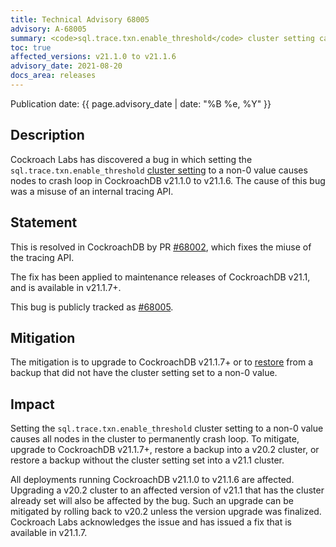 ```yaml
---
title: Technical Advisory 68005
advisory: A-68005
summary: <code>sql.trace.txn.enable_threshold</code> cluster setting causes crash loops
toc: true
affected_versions: v21.1.0 to v21.1.6
advisory_date: 2021-08-20
docs_area: releases
---
```


Publication date: {{ page.advisory_date | date: "%B %e, %Y" }}

## Description

Cockroach Labs has discovered a bug in which setting the `sql.trace.txn.enable_threshold` [cluster setting](https://www.cockroachlabs.com/docs/v21.1/cluster-settings) to a non-0 value causes nodes to crash loop in CockroachDB v21.1.0 to v21.1.6. The cause of this bug was a misuse of an internal tracing API.

## Statement

This is resolved in CockroachDB by PR [#68002], which fixes the miuse of the tracing API.

The fix has been applied to maintenance releases of CockroachDB v21.1, and is available in v21.1.7+.

This bug is publicly tracked as [#68005].

## Mitigation

The mitigation is to upgrade to CockroachDB v21.1.7+ or to [restore](https://www.cockroachlabs.com/docs/v21.1/restore) from a backup that did not have the cluster setting set to a non-0 value.

## Impact

Setting the `sql.trace.txn.enable_threshold` cluster setting to a non-0 value causes all nodes in the cluster to permanently crash loop. To mitigate, upgrade to CockroachDB v21.1.7+, restore a backup into a v20.2 cluster, or restore a backup without the cluster setting set into a v21.1 cluster.

All deployments running CockroachDB v21.1.0 to v21.1.6 are affected. Upgrading a v20.2 cluster to an affected version of v21.1 that has the cluster already set will also be affected by the bug. Such an upgrade can be mitigated by rolling back to v20.2 unless the version upgrade was finalized. Cockroach Labs acknowledges the issue and has issued a fix that is available in v21.1.7.

[#68002]: https://github.com/cockroachdb/cockroach/pull/68002
[#68005]: https://github.com/cockroachdb/cockroach/issues/68005
